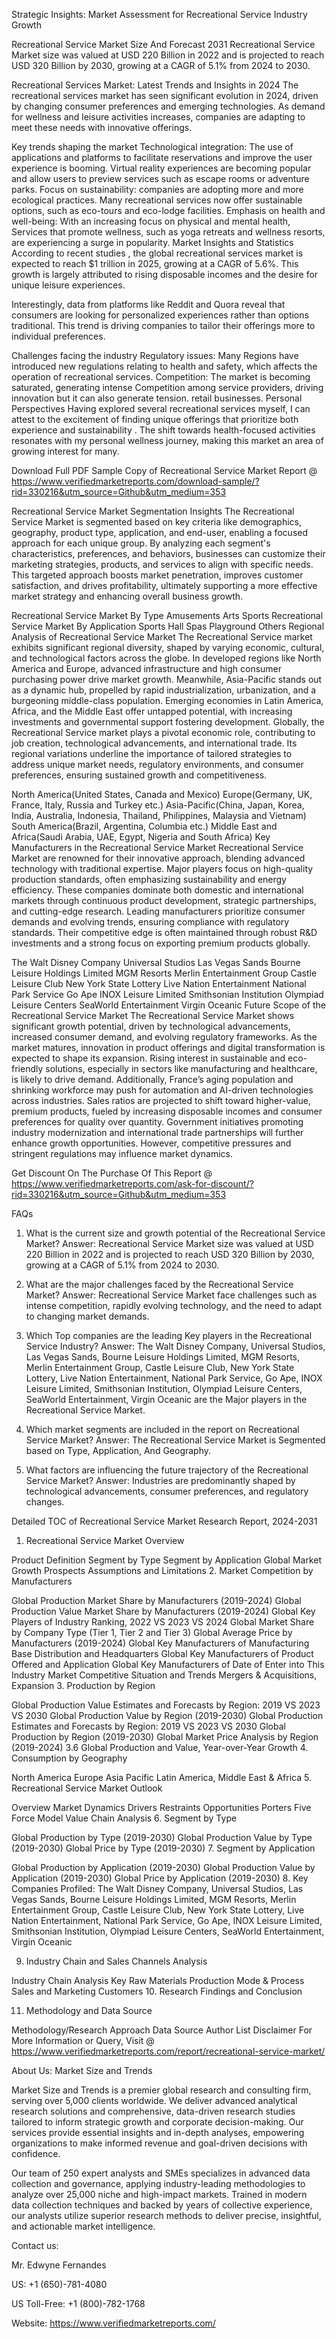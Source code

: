 Strategic Insights: Market Assessment for Recreational Service Industry Growth


Recreational Service Market Size And Forecast 2031
Recreational Service Market size was valued at USD 220 Billion in 2022 and is projected to reach USD 320 Billion by 2030, growing at a CAGR of 5.1% from 2024 to 2030.

Recreational Services Market: Latest Trends and Insights in 2024
The recreational services market has seen significant evolution in 2024, driven by changing consumer preferences and emerging technologies. As demand for wellness and leisure activities increases, companies are adapting to meet these needs with innovative offerings.

Key trends shaping the market
Technological integration: The use of applications and platforms to facilitate reservations and improve the user experience is booming. Virtual reality experiences are becoming popular and allow users to preview services such as escape rooms or adventure parks.
Focus on sustainability: companies are adopting more and more ecological practices. Many recreational services now offer sustainable options, such as eco-tours and eco-lodge facilities.
Emphasis on health and well-being: With an increasing focus on physical and mental health, Services that promote wellness, such as yoga retreats and wellness resorts, are experiencing a surge in popularity.
Market Insights and Statistics
According to recent studies , the global recreational services market is expected to reach $1 trillion in 2025, growing at a CAGR of 5.6%. This growth is largely attributed to rising disposable incomes and the desire for unique leisure experiences.

Interestingly, data from platforms like Reddit and Quora reveal that consumers are looking for personalized experiences rather than options traditional. This trend is driving companies to tailor their offerings more to individual preferences.

Challenges facing the industry
Regulatory issues: Many Regions have introduced new regulations relating to health and safety, which affects the operation of recreational services.
Competition: The market is becoming saturated, generating intense Competition among service providers, driving innovation but it can also generate tension. retail businesses.
Personal Perspectives
Having explored several recreational services myself, I can attest to the excitement of finding unique offerings that prioritize both experience and sustainability . The shift towards health-focused activities resonates with my personal wellness journey, making this market an area of ​​growing interest for many.

Download Full PDF Sample Copy of Recreational Service Market Report @ https://www.verifiedmarketreports.com/download-sample/?rid=330216&utm_source=Github&utm_medium=353

Recreational Service Market Segmentation Insights
The Recreational Service Market is segmented based on key criteria like demographics, geography, product type, application, and end-user, enabling a focused approach for each unique group. By analyzing each segment's characteristics, preferences, and behaviors, businesses can customize their marketing strategies, products, and services to align with specific needs. This targeted approach boosts market penetration, improves customer satisfaction, and drives profitability, ultimately supporting a more effective market strategy and enhancing overall business growth.

Recreational Service Market By Type
Amusements
Arts
Sports
Recreational Service Market By Application
Sports Hall
Spas
Playground
Others
Regional Analysis of Recreational Service Market
The Recreational Service market exhibits significant regional diversity, shaped by varying economic, cultural, and technological factors across the globe. In developed regions like North America and Europe, advanced infrastructure and high consumer purchasing power drive market growth. Meanwhile, Asia-Pacific stands out as a dynamic hub, propelled by rapid industrialization, urbanization, and a burgeoning middle-class population. Emerging economies in Latin America, Africa, and the Middle East offer untapped potential, with increasing investments and governmental support fostering development. Globally, the Recreational Service market plays a pivotal economic role, contributing to job creation, technological advancements, and international trade. Its regional variations underline the importance of tailored strategies to address unique market needs, regulatory environments, and consumer preferences, ensuring sustained growth and competitiveness.

North America(United States, Canada and Mexico)
Europe(Germany, UK, France, Italy, Russia and Turkey etc.)
Asia-Pacific(China, Japan, Korea, India, Australia, Indonesia, Thailand, Philippines, Malaysia and Vietnam)
South America(Brazil, Argentina, Columbia etc.)
Middle East and Africa(Saudi Arabia, UAE, Egypt, Nigeria and South Africa)
Key Manufacturers in the Recreational Service Market
Recreational Service Market are renowned for their innovative approach, blending advanced technology with traditional expertise. Major players focus on high-quality production standards, often emphasizing sustainability and energy efficiency. These companies dominate both domestic and international markets through continuous product development, strategic partnerships, and cutting-edge research. Leading manufacturers prioritize consumer demands and evolving trends, ensuring compliance with regulatory standards. Their competitive edge is often maintained through robust R&D investments and a strong focus on exporting premium products globally.

The Walt Disney Company
Universal Studios
Las Vegas Sands
Bourne Leisure Holdings Limited
MGM Resorts
Merlin Entertainment Group
Castle Leisure Club
New York State Lottery
Live Nation Entertainment
National Park Service
Go Ape
INOX Leisure Limited
Smithsonian Institution
Olympiad Leisure Centers
SeaWorld Entertainment
Virgin Oceanic
Future Scope of the Recreational Service Market
The Recreational Service Market shows significant growth potential, driven by technological advancements, increased consumer demand, and evolving regulatory frameworks. As the market matures, innovation in product offerings and digital transformation is expected to shape its expansion. Rising interest in sustainable and eco-friendly solutions, especially in sectors like manufacturing and healthcare, is likely to drive demand. Additionally, France’s aging population and shrinking workforce may push for automation and AI-driven technologies across industries. Sales ratios are projected to shift toward higher-value, premium products, fueled by increasing disposable incomes and consumer preferences for quality over quantity. Government initiatives promoting industry modernization and international trade partnerships will further enhance growth opportunities. However, competitive pressures and stringent regulations may influence market dynamics.

Get Discount On The Purchase Of This Report @ https://www.verifiedmarketreports.com/ask-for-discount/?rid=330216&utm_source=Github&utm_medium=353

FAQs
1. What is the current size and growth potential of the Recreational Service Market?
Answer: Recreational Service Market size was valued at USD 220 Billion in 2022 and is projected to reach USD 320 Billion by 2030, growing at a CAGR of 5.1% from 2024 to 2030.

2. What are the major challenges faced by the Recreational Service Market?
Answer: Recreational Service Market face challenges such as intense competition, rapidly evolving technology, and the need to adapt to changing market demands.

3. Which Top companies are the leading Key players in the Recreational Service Industry?
Answer: The Walt Disney Company, Universal Studios, Las Vegas Sands, Bourne Leisure Holdings Limited, MGM Resorts, Merlin Entertainment Group, Castle Leisure Club, New York State Lottery, Live Nation Entertainment, National Park Service, Go Ape, INOX Leisure Limited, Smithsonian Institution, Olympiad Leisure Centers, SeaWorld Entertainment, Virgin Oceanic are the Major players in the Recreational Service Market.

4. Which market segments are included in the report on Recreational Service Market?
Answer: The Recreational Service Market is Segmented based on Type, Application, And Geography.

5. What factors are influencing the future trajectory of the Recreational Service Market?
Answer: Industries are predominantly shaped by technological advancements, consumer preferences, and regulatory changes.

Detailed TOC of Recreational Service Market Research Report, 2024-2031
1. Recreational Service Market Overview

Product Definition
Segment by Type
Segment by Application
Global Market Growth Prospects
Assumptions and Limitations
2. Market Competition by Manufacturers

Global Production Market Share by Manufacturers (2019-2024)
Global Production Value Market Share by Manufacturers (2019-2024)
Global Key Players of Industry Ranking, 2022 VS 2023 VS 2024
Global Market Share by Company Type (Tier 1, Tier 2 and Tier 3)
Global Average Price by Manufacturers (2019-2024)
Global Key Manufacturers of Manufacturing Base Distribution and Headquarters
Global Key Manufacturers of Product Offered and Application
Global Key Manufacturers of Date of Enter into This Industry
Market Competitive Situation and Trends
Mergers & Acquisitions, Expansion
3. Production by Region

Global Production Value Estimates and Forecasts by Region: 2019 VS 2023 VS 2030
Global Production Value by Region (2019-2030)
Global Production Estimates and Forecasts by Region: 2019 VS 2023 VS 2030
Global Production by Region (2019-2030)
Global Market Price Analysis by Region (2019-2024) 3.6 Global Production and Value, Year-over-Year Growth
4. Consumption by Geography

North America
Europe
Asia Pacific
Latin America, Middle East & Africa
5. Recreational Service Market Outlook

Overview
Market Dynamics
Drivers
Restraints
Opportunities
Porters Five Force Model
Value Chain Analysis 
6. Segment by Type

Global Production by Type (2019-2030)
Global Production Value by Type (2019-2030)
Global Price by Type (2019-2030)
7. Segment by Application

Global Production by Application (2019-2030)
Global Production Value by Application (2019-2030)
Global Price by Application (2019-2030)
8. Key Companies Profiled: The Walt Disney Company, Universal Studios, Las Vegas Sands, Bourne Leisure Holdings Limited, MGM Resorts, Merlin Entertainment Group, Castle Leisure Club, New York State Lottery, Live Nation Entertainment, National Park Service, Go Ape, INOX Leisure Limited, Smithsonian Institution, Olympiad Leisure Centers, SeaWorld Entertainment, Virgin Oceanic

9. Industry Chain and Sales Channels Analysis

Industry Chain Analysis
Key Raw Materials
Production Mode & Process
Sales and Marketing
Customers
10. Research Findings and Conclusion

11. Methodology and Data Source

Methodology/Research Approach
Data Source
Author List
Disclaimer
For More Information or Query, Visit @ https://www.verifiedmarketreports.com/report/recreational-service-market/

About Us: Market Size and Trends

Market Size and Trends is a premier global research and consulting firm, serving over 5,000 clients worldwide. We deliver advanced analytical research solutions and comprehensive, data-driven research studies tailored to inform strategic growth and corporate decision-making. Our services provide essential insights and in-depth analyses, empowering organizations to make informed revenue and goal-driven decisions with confidence.

Our team of 250 expert analysts and SMEs specializes in advanced data collection and governance, applying industry-leading methodologies to analyze over 25,000 niche and high-impact markets. Trained in modern data collection techniques and backed by years of collective experience, our analysts utilize superior research methods to deliver precise, insightful, and actionable market intelligence.

Contact us:

Mr. Edwyne Fernandes

US: +1 (650)-781-4080

US Toll-Free: +1 (800)-782-1768

Website: https://www.verifiedmarketreports.com/
